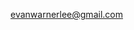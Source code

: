 evanwarnerlee@gmail.com

<!---
evan-w-lee/evan-w-lee is a ✨ special ✨ repository because its `README.md` (this file) appears on your GitHub profile.
You can click the Preview link to take a look at your changes.
--->
